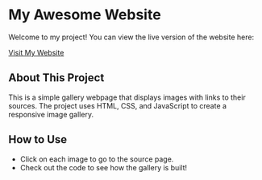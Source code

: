 # My Awesome Website

Welcome to my project! You can view the live version of the website here:

[Visit My Website]( )

## About This Project

This is a simple gallery webpage that displays images with links to their sources. The project uses HTML, CSS, and JavaScript to create a responsive image gallery.

## How to Use

- Click on each image to go to the source page.
- Check out the code to see how the gallery is built!

